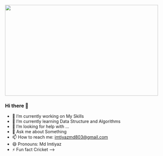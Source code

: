  <a href="#"><img width="100%" height="300px" src="https://drive.google.com/file/d/1BsSuHHYL0CSzUjWvvbBcBqcfLfGaRr5k/view?usp=sharingf" height="100%"/></a>

 
### Hi there 👋



- 🔭 I’m currently working on My Skills
- 🌱 I’m currently learning Data Structure and Algorithms
- 🤔 I’m looking for help with ...
- 💬 Ask me about Something 
- 📫 How to reach me: imtiyazmd803@gmail.com
- 😄 Pronouns:  Md Imtiyaz
- ⚡ Fun fact Cricket
-->
